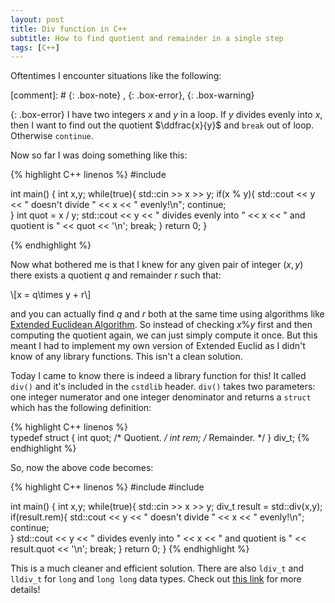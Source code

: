 ```yaml
---
layout: post
title: Div function in C++
subtitle: How to find quotient and remainder in a single step
tags: [C++]
---
```


Oftentimes I encounter situations like the following:

[comment]: # {: .box-note} , {: .box-error}, {: .box-warning}

{: .box-error} 
I have two integers $x$ and $y$ in a loop. If $y$ divides evenly into $x$, then I want to find out the quotient $\ddfrac{x}{y}$ and ``break`` out of loop. Otherwise ``continue``. 

Now so far I was doing something like this:

{% highlight C++ linenos %}
#include <iostream>

int main()
{
  int x,y;
  while(true){
    std::cin >> x >> y;
    if(x % y){
        std::cout << y <<  " doesn't divide " << x << " evenly!\n";
        continue;    
    }
    int quot = x / y;
    std::cout << y << " divides evenly into " << x 
                                    << " and quotient is " << quot << '\n';
    break;
  }
  return 0;
}

{% endhighlight %}

Now what bothered me is that I knew for any given pair of integer $(x,y)$ there exists a quotient $q$ and remainder $r$ such that:

\\[x = q\times y + r\\]

and you can actually find $q$ and $r$ both at the same time using algorithms like [Extended Euclidean Algorithm](/2020-05-19-extended-euclid). So instead of checking $x \% y$ first and then computing the quotient again, we can just simply compute it once. But this meant I had to implement my own version of Extended Euclid as I didn't know of any library functions. This isn't a clean solution. 

Today I came to know there is indeed a library function for this! It called ``div()`` and it's included in the ``cstdlib`` header. ``div()`` takes two parameters: one integer numerator and one integer denominator and returns a ``struct`` which has the following definition:

{% highlight C++ linenos %}                                                                              
typedef struct
    { 
    int quot; /* Quotient.  */
    int rem; /* Remainder.  */
} div_t; 
{% endhighlight %}

So, now the above code becomes:

{% highlight C++ linenos %}
#include <iostream>
#include <cstdlib>

int main()
{
  int x,y;
  while(true){
    std::cin >> x >> y;
    div_t result = std::div(x,y);
    if(result.rem){
        std::cout << y <<  " doesn't divide " << x << " evenly!\n";
        continue;    
    }
    std::cout << y << " divides evenly into " << x 
                                << " and quotient is " << result.quot << '\n';
    break;
  }
  return 0;
}
{% endhighlight %}

This is a much cleaner and efficient solution. There are also ``ldiv_t`` and ``lldiv_t`` for ``long`` and ``long long`` data types. Check out [this link](https://en.cppreference.com/w/cpp/numeric/math/div) for more details!

